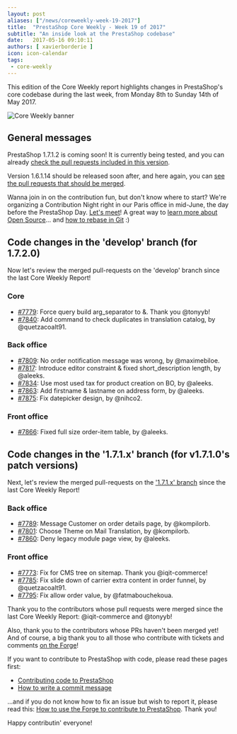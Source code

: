 ```yaml
---
layout: post
aliases: ["/news/coreweekly-week-19-2017"]
title:  "PrestaShop Core Weekly - Week 19 of 2017"
subtitle: "An inside look at the PrestaShop codebase"
date:   2017-05-16 09:10:11
authors: [ xavierborderie ]
icon: icon-calendar
tags:
 - core-weekly
---
```


This edition of the Core Weekly report highlights changes in PrestaShop's core codebase during the last week, from Monday 8th to Sunday 14th of May 2017.

![Core Weekly banner](/assets/images/2017/04/core_weekly_banner.jpg)


## General messages

PrestaShop 1.7.1.2 is coming soon! It is currently being tested, and you can already [check the pull requests included in this version](https://github.com/PrestaShop/PrestaShop/pulls?utf8=%E2%9C%93&q=is%3Apr%20is%3Amerged%20milestone%3A1.7.1.2).

Version 1.6.1.14 should be released soon after, and here again, you can [see the pull requests that should be merged](https://github.com/PrestaShop/PrestaShop/pulls?utf8=%E2%9C%93&q=is%3Apr%20milestone%3A1.6.1.14%20).

Wanna join in on the contribution fun, but don't know where to start? We're organizing a Contribution Night right in our Paris office in mid-June, the day before the PrestaShop Day. [Let's meet](http://build.prestashop.com/news/contributor-night-barcamp-prestashop-day-paris-2017/)! A great way to [learn more about Open Source](http://build.prestashop.com/news/being-in-an-open-source-community/)... and [how to rebase in Git](http://build.prestashop.com/news/rebasing-your-git-branch/) :)


## Code changes in the 'develop' branch (for 1.7.2.0)

Now let's review the merged pull-requests on the 'develop' branch since the last Core Weekly Report!


### Core 

* [#7779](https://github.com/PrestaShop/PrestaShop/pull/7779): Force query build arg_separator to &. Thank you @tonyyb!
* [#7840](https://github.com/PrestaShop/PrestaShop/pull/7840): Add command to check duplicates in translation catalog, by @quetzacoalt91.

### Back office

* [#7809](https://github.com/PrestaShop/PrestaShop/pull/7809): No order notification message was wrong, by @maximebiloe.
* [#7817](https://github.com/PrestaShop/PrestaShop/pull/7817): Introduce editor constraint & fixed short_description length, by @aleeks.
* [#7834](https://github.com/PrestaShop/PrestaShop/pull/7834): Use most used tax for product creation on BO, by @aleeks.
* [#7863](https://github.com/PrestaShop/PrestaShop/pull/7863): Add firstname & lastname on address form, by @aleeks.
* [#7875](https://github.com/PrestaShop/PrestaShop/pull/7875): Fix datepicker design, by @nihco2.

### Front office

* [#7866](https://github.com/PrestaShop/PrestaShop/pull/7866): Fixed full size order-item table, by @aleeks.


## Code changes in the '1.7.1.x' branch (for v1.7.1.0's patch versions) 

Next, let's review the merged pull-requests on the ['1.7.1.x' branch](https://github.com/PrestaShop/PrestaShop/tree/1.7.1.x) since the last Core Weekly Report!

### Back office

* [#7789](https://github.com/PrestaShop/PrestaShop/pull/7789): Message Customer on order details page, by @kompilorb.
* [#7801](https://github.com/PrestaShop/PrestaShop/pull/7801): Choose Theme on Mail Translation, by @kompilorb.
* [#7860](https://github.com/PrestaShop/PrestaShop/pull/7860): Deny legacy module page view, by @aleeks.

### Front office

* [#7773](https://github.com/PrestaShop/PrestaShop/pull/7773): Fix for CMS tree on sitemap. Thank you @iqit-commerce!
* [#7785](https://github.com/PrestaShop/PrestaShop/pull/7785): Fix slide down of carrier extra content in order funnel, by @quetzacoalt91.
* [#7795](https://github.com/PrestaShop/PrestaShop/pull/7795): Fix allow order value, by @fatmabouchekoua.


Thank you to the contributors whose pull requests were merged since the last Core Weekly Report: @iqit-commerce and @tonyyb!

Also, thank you to the contributors whose PRs haven't been merged yet! And of course, a big thank you to all those who contribute with tickets and comments [on the Forge](http://forge.prestashop.com/)!

If you want to contribute to PrestaShop with code, please read these pages first:

 * [Contributing code to PrestaShop](http://doc.prestashop.com/display/PS16/Contributing+code+to+PrestaShop)
 * [How to write a commit message](http://doc.prestashop.com/display/PS16/How+to+write+a+commit+message)

...and if you do not know how to fix an issue but wish to report it, please read this: [How to use the Forge to contribute to PrestaShop](http://doc.prestashop.com/display/PS16/How+to+use+the+Forge+to+contribute+to+PrestaShop). Thank you!

Happy contributin' everyone!
